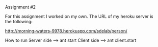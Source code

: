 Assignment #2 


For this assignment I worked on my own. The URL of my heroku server is the following:

http://morning-waters-9978.herokuapp.com/sdelab/person/

How to run
Server side --> ant start
Client side --> ant client.start

